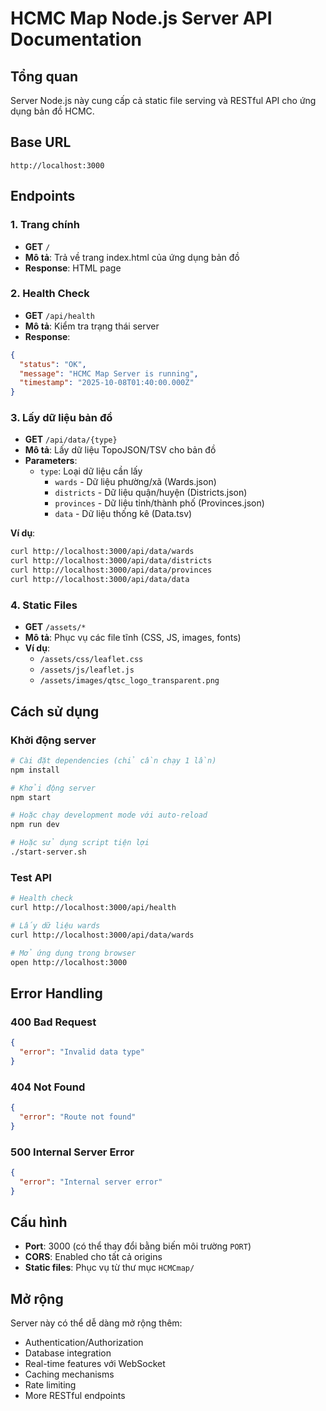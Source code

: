 # HCMC Map Node.js Server API Documentation

## Tổng quan
Server Node.js này cung cấp cả static file serving và RESTful API cho ứng dụng bản đồ HCMC.

## Base URL
```
http://localhost:3000
```

## Endpoints

### 1. Trang chính
- **GET** `/`
- **Mô tả**: Trả về trang index.html của ứng dụng bản đồ
- **Response**: HTML page

### 2. Health Check
- **GET** `/api/health`
- **Mô tả**: Kiểm tra trạng thái server
- **Response**:
```json
{
  "status": "OK",
  "message": "HCMC Map Server is running",
  "timestamp": "2025-10-08T01:40:00.000Z"
}
```

### 3. Lấy dữ liệu bản đồ
- **GET** `/api/data/{type}`
- **Mô tả**: Lấy dữ liệu TopoJSON/TSV cho bản đồ
- **Parameters**:
  - `type`: Loại dữ liệu cần lấy
    - `wards` - Dữ liệu phường/xã (Wards.json)
    - `districts` - Dữ liệu quận/huyện (Districts.json) 
    - `provinces` - Dữ liệu tỉnh/thành phố (Provinces.json)
    - `data` - Dữ liệu thống kê (Data.tsv)

**Ví dụ**:
```bash
curl http://localhost:3000/api/data/wards
curl http://localhost:3000/api/data/districts
curl http://localhost:3000/api/data/provinces
curl http://localhost:3000/api/data/data
```

### 4. Static Files
- **GET** `/assets/*`
- **Mô tả**: Phục vụ các file tĩnh (CSS, JS, images, fonts)
- **Ví dụ**:
  - `/assets/css/leaflet.css`
  - `/assets/js/leaflet.js`
  - `/assets/images/qtsc_logo_transparent.png`

## Cách sử dụng

### Khởi động server
```bash
# Cài đặt dependencies (chỉ cần chạy 1 lần)
npm install

# Khởi động server
npm start

# Hoặc chạy development mode với auto-reload
npm run dev

# Hoặc sử dụng script tiện lợi
./start-server.sh
```

### Test API
```bash
# Health check
curl http://localhost:3000/api/health

# Lấy dữ liệu wards
curl http://localhost:3000/api/data/wards

# Mở ứng dụng trong browser
open http://localhost:3000
```

## Error Handling

### 400 Bad Request
```json
{
  "error": "Invalid data type"
}
```

### 404 Not Found
```json
{
  "error": "Route not found"
}
```

### 500 Internal Server Error
```json
{
  "error": "Internal server error"
}
```

## Cấu hình
- **Port**: 3000 (có thể thay đổi bằng biến môi trường `PORT`)
- **CORS**: Enabled cho tất cả origins
- **Static files**: Phục vụ từ thư mục `HCMCmap/`

## Mở rộng
Server này có thể dễ dàng mở rộng thêm:
- Authentication/Authorization
- Database integration
- Real-time features với WebSocket
- Caching mechanisms
- Rate limiting
- More RESTful endpoints